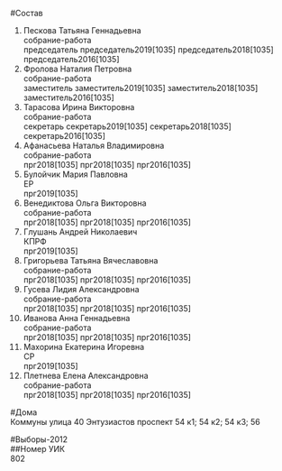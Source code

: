 #Состав  
1. Пескова Татьяна Геннадьевна  
    собрание-работа  
    председатель председатель2019[1035] председатель2018[1035] председатель2016[1035]  
2. Фролова Наталия Петровна  
    собрание-работа  
    заместитель заместитель2019[1035] заместитель2018[1035] заместитель2016[1035]  
3. Тарасова Ирина Викторовна  
    собрание-работа  
    секретарь секретарь2019[1035] секретарь2018[1035] секретарь2016[1035]  
4. Афанасьева Наталья Владимировна  
    собрание-работа  
    прг2018[1035] прг2018[1035] прг2016[1035]  
5. Булойчик Мария Павловна  
    ЕР  
    прг2019[1035]  
6. Венедиктова Ольга Викторовна  
    собрание-работа  
    прг2018[1035] прг2018[1035] прг2016[1035]  
7. Глушань Андрей Николаевич  
    КПРФ  
    прг2019[1035]  
8. Григорьева Татьяна Вячеславовна  
    собрание-работа  
    прг2018[1035] прг2018[1035] прг2016[1035]  
9. Гусева Лидия Александровна  
    собрание-работа  
    прг2018[1035] прг2018[1035] прг2016[1035]  
10. Иванова Анна Геннадьевна  
    собрание-работа  
    прг2018[1035] прг2018[1035] прг2016[1035]  
11. Махорина Екатерина Игоревна  
    СР  
    прг2019[1035]  
12. Плетнева Елена Александровна  
    собрание-работа  
    прг2018[1035] прг2018[1035] прг2016[1035]  
  
#Дома  
Коммуны улица 40 Энтузиастов проспект 54 к1; 54 к2; 54 к3; 56  
  
#Выборы-2012  
##Номер УИК  
802  
